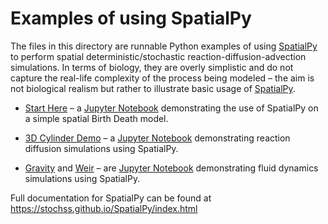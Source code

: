 Examples of using SpatialPy
===========================

The files in this directory are runnable Python examples of using [SpatialPy](https://github.com/StochSS/SpatialPy) to perform spatial deterministic/stochastic reaction-diffusion-advection simulations.  In terms of biology, they are overly simplistic and do not capture the real-life complexity of the process being modeled &ndash; the aim is not biological realism but rather to illustrate basic usage of [SpatialPy](https://github.com/StochSS/SpatialPy).

* [Start Here](Start_Here.ipynb) &ndash; a [Jupyter Notebook](https://jupyter-notebook.readthedocs.io/en/stable/) demonstrating the use of SpatialPy on a simple spatial Birth Death model.

* [3D Cylinder Demo](3D_Cylinder_Demo.ipynb) &ndash; a [Jupyter Notebook](https://jupyter-notebook.readthedocs.io/en/stable/) demonstrating reaction diffusion simulations using SpatialPy.

* [Gravity](Gravity.ipynb) and [Weir](Weir.ipynb) &ndash; are [Jupyter Notebook](https://jupyter-notebook.readthedocs.io/en/stable/) demonstrating fluid dynamics simulations using SpatialPy.

Full documentation for SpatialPy can be found at https://stochss.github.io/SpatialPy/index.html